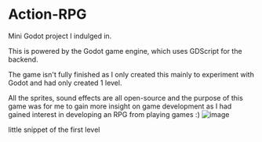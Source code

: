 # Action-RPG
Mini Godot project I indulged in.

This is powered by the Godot game engine, which uses GDScript for the backend.


The game isn't fully finished as I only created this mainly to experiment with Godot and had only created 1 level.


All the sprites, sound effects are all open-source and the purpose of this game was for me to gain more insight on game development as I had gained interest in developing an RPG from playing games :)
![image](https://github.com/ZukoMcTaco/Action-RPG/assets/112821163/1b10ca3a-d85d-41ed-a740-23ea9d7c29e9)



little snippet of the first level
